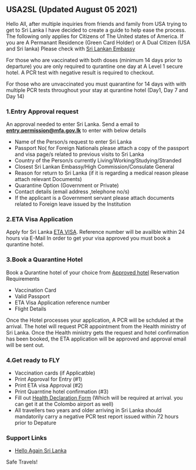 ## USA2SL (Updated August 05 2021)

Hello All, after multiple inquiries from friends and family from USA trying to get to Sri Lanka I have decided to create a guide to help ease the process. 
The following only applies for Citizens of The United states of America. 
If you are A Permanant Residence (Green Card Holder) or A Dual Citizen (USA and Sri lanka) Please
check with [Sri Lankan Embassy](https://slembassyusa.org/new/)

For those who are vaccinated with both doses (minimum 14 days prior to departure) you are only required to qurantine one day at A Level 1 secure hotel. A PCR test with negative result is required to checkout. 

For those who are unvaccinated you must quarantine for 14 days with with multiple PCR tests throughout your stay at qurantine hotel (Day1, Day 7 and Day 14)


### 1.Entry Approval request
An approval needed to enter Sri Lanka. Send a email to **entry.permission@mfa.gov.lk** to enter with below details 
- Name of the  Person/s request to enter Sri Lanka
- Passport No( for Foreign Nationals please attach a copy of the passport and visa page/s related to previous visits to Sri Lanka
- Country of the Person/s currently Living/Working/Studying/Stranded
- Closest Sri Lankan Embassy/High Commission/Consulate General
- Reason for return to Sri Lanka (if it is regarding a medical reason please  attach relevant Documents)
- Quarantine Option (Government or Private) 
- Contact details (email address ,telephone no/s)
- If the applicant is a Government servant please attach documents related to Foreign leave issued by the Institution

### 2.ETA Visa Application 
Apply for Sri Lanka [ETA VISA](https://eta.gov.lk/slvisa/). 
Reference number will be availble within 24 hours via E-Mail
In order to get your visa approved you must book a qurantine hotel.

### 3.Book a Quarantine Hotel
Book a Qurantine hotel of your choice from [Approved hotel](https://srilanka.travel/helloagain/documents/Level1Hotels/Level1HotelList__.pdf)
Reservation Requirements 
- Vaccination Card 
- Valid Passport 
- ETA Visa Application reference number
- Flight Details 

Once the Hotel processes your application, A PCR will be schduled at the arrival. The hotel will request PCR appointment from the Health ministry of Sri Lanka. Once the Health ministry gets the request and hotel confirmation has been booked, the ETA application will be approved and approval email will be sent out.

### 4.Get ready to FLY 
- Vaccination cards (if Applicatble)
- Print Approval for Entry (#1)
- Print ETA visa Approval (#2)
- Print Quarntine hotel confirmation (#3)
- Fill out [Health Declaration Form](https://sltda.gov.lk/storage/common_media/Health_Declaration_Form_061120202182760486.pdf) (Which will be required at arrival. you can get it at the Colombo airport as well)
- All travellers two years and older arriving in Sri Lanka should mandatorily carry a negative PCR test report issued within 72 hours prior to Depature

### Support Links 
- [Hello Again Sri Lanka](https://www.srilanka.travel/helloagain/)

Safe Travels!

